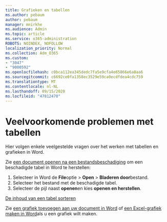 ```yaml
---
title: Grafieken en tabellen
ms.author: pebaum
author: pebaum
manager: mnirkhe
ms.audience: Admin
ms.topic: article
ms.service: o365-administration
ROBOTS: NOINDEX, NOFOLLOW
localization_priority: Normal
ms.collection: Adm_O365
ms.custom:
- "3047"
- "9000592"
ms.openlocfilehash: c0bca112ea345dedc7fa5e9cfa4e65866e6a8aa6
ms.sourcegitcommit: c6692ce0fa1358ec3529e59ca0ecdfdea4cdc759
ms.translationtype: MT
ms.contentlocale: nl-NL
ms.lasthandoff: 09/15/2020
ms.locfileid: "47812470"
---
```

# <a name="common-issues-with-tables"></a>Veelvoorkomende problemen met tabellen 

Hier volgen enkele veelgestelde vragen over het werken met tabellen en grafieken in Word.

Zie [een document openen na een bestandsbeschadiging](https://support.office.com/article/47df9d48-2165-4411-a699-1786ac734bc3) om een beschadigde tabel in Word te herstellen:

 1. Selecteer in Word de **File**optie  >  **Open**  >  **Bladeren door**bestand.
 2. Selecteer het bestand met de beschadigde tabel.
 3. Selecteer de pijl naast **openen**en kies **openen en herstellen**.

[De inhoud van een tabel sorteren](https://support.office.com/article/F8392477-4613-49CD-ABA6-7C2E48F1D91F)

Zie [een grafiek toevoegen aan uw document in Word](https://support.office.com/article/ff48e3eb-5e04-4368-a39e-20df7c798932) of [een Excel-grafiek maken in Word](https://support.office.com/article/11A7D2F0-4487-4A9B-BBC6-D50916CD4A57)als u een grafiek wilt maken.